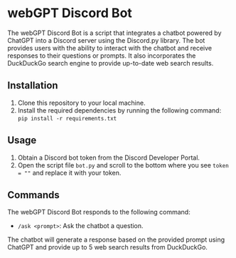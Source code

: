 # webGPT Discord Bot

The webGPT Discord Bot is a script that integrates a chatbot powered by ChatGPT into a Discord server using the Discord.py library. The bot provides users with the ability to interact with the chatbot and receive responses to their questions or prompts. It also incorporates the DuckDuckGo search engine to provide up-to-date web search results.

## Installation

1. Clone this repository to your local machine.
2. Install the required dependencies by running the following command:
```pip install -r requirements.txt```

## Usage

1. Obtain a Discord bot token from the Discord Developer Portal.
2. Open the script file ```bot.py``` and scroll to the bottom where you see ```token = ""``` and replace it with your token.

## Commands

The webGPT Discord Bot responds to the following command:

- ```/ask <prompt>```: Ask the chatbot a question.

The chatbot will generate a response based on the provided prompt using ChatGPT and provide up to 5 web search results from DuckDuckGo.
